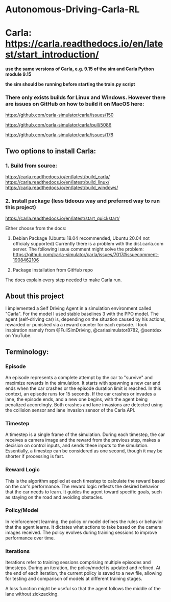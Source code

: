 # Autonomous-Driving-Carla-RL

# Carla: https://carla.readthedocs.io/en/latest/start_introduction/

**use the same versions of Carla, e.g. 9.15 of the sim and Carla Python module 9.15**

**the sim should be running before starting the train.py script**

### There only exists builds for Linux and Windows. However there are issues on GitHub on how to build it on MacOS here: 

https://github.com/carla-simulator/carla/issues/150  

https://github.com/carla-simulator/carla/pull/5086

https://github.com/carla-simulator/carla/issues/176

## Two options to install Carla:
### 1. Build from source:
https://carla.readthedocs.io/en/latest/build_carla/
https://carla.readthedocs.io/en/latest/build_linux/
https://carla.readthedocs.io/en/latest/build_windows/

### 2. Install package (less tideous way and preferred way to run this project)
https://carla.readthedocs.io/en/latest/start_quickstart/

Either choose from the docs:
1. Debian Package (Ubuntu 18.04 recommended, Ubuntu 20.04 not officialy supported)
Currently there is a problem with the dist.carla.com server. The following issue comment might solve the problem: https://github.com/carla-simulator/carla/issues/7017#issuecomment-1908462106 

2. Package installation from GitHub repo

The docs explain every step needed to make Carla run.

## About this project

I implemented a Self Driving Agent in a simulation environment called "Carla". For the model I used stable baselines 3 with the PPO model. The agent (self-driving car) is, depending on the situation caused by his actions, rewarded or punished via a reward counter for each episode. I took inspiration namely from @FullSimDriving, @carlasimulator8782, @sentdex on YouTube.

## Terminology:

### Episode
An episode represents a complete attempt by the car to "survive" and maximize rewards in the simulation. It starts with spawning a new car and ends when the car crashes or the episode duration limit is reached. In this context, an episode runs for 15 seconds. If the car crashes or invades a lane, the episode ends, and a new one begins, with the agent being penalized accordingly. Both crashes and lane invasions are detected using the collision sensor and lane invasion sensor of the Carla API.

### Timestep
A timestep is a single frame of the simulation. During each timestep, the car receives a camera image and the reward from the previous step, makes a decision on control inputs, and sends these inputs to the simulation. Essentially, a timestep can be considered as one second, though it may be shorter if processing is fast.

### Reward Logic
This is the algorithm applied at each timestep to calculate the reward based on the car's performance. The reward logic reflects the desired behavior that the car needs to learn. It guides the agent toward specific goals, such as staying on the road and avoiding obstacles.

### Policy/Model
In reinforcement learning, the policy or model defines the rules or behavior that the agent learns. It dictates what actions to take based on the camera images received. The policy evolves during training sessions to improve performance over time.

### Iterations
Iterations refer to training sessions comprising multiple episodes and timesteps. During an iteration, the policy/model is updated and refined. At the end of each iteration, the current policy is saved to a new file, allowing for testing and comparison of models at different training stages.


A loss function might be useful so that the agent follows the middle of the lane without zickzacking.
